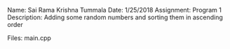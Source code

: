 Name: Sai Rama Krishna Tummala
Date: 1/25/2018
Assignment: Program 1
Description:
    Adding some random numbers and sorting them in ascending order

Files:
    main.cpp
